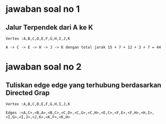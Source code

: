 

# jawaban soal no 1 


## Jalur Terpendek dari A ke K
```
Vertex :A,B,C,D,E,F,G,H,I,J,K

A -> C -> E -> H -> J -> K dengan total jarak 15 + 7 + 12 + 3 + 7 = 44
```

# jawaban soal no 2


## Tuliskan edge edge yang terhubung berdasarkan Directed Grap

```
Vertex :A,B,C,D,E,F,G,H,I,J,K

Edges :<A,C>,<B,A>,<B,C>,<C,D>,<C,G>,<C,H>,<E,C>,<F,E>,<F,H>,<H,I>,<I,G>,<I,J>,<J,K>,<K,F>,<K,H>


```